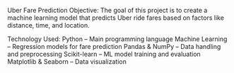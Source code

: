 Uber Fare Prediction
Objective:
The goal of this project is to create a machine learning model that predicts Uber ride fares based on factors like distance, time, and location.

Technology Used:
Python – Main programming language
Machine Learning – Regression models for fare prediction
Pandas & NumPy – Data handling and preprocessing
Scikit-learn – ML model training and evaluation
Matplotlib & Seaborn – Data visualization
